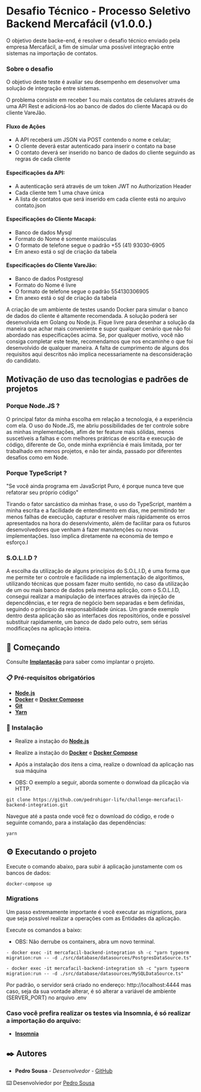 # Desafio Técnico - Processo Seletivo Backend Mercafácil (v1.0.0.)

O objetivo deste backe-end, é resolver o desafio técnico enviado pela empresa Mercafácil, a fim de simular uma possível integração entre sistemas na importação de contatos.

### Sobre o desafio

O objetivo deste teste é avaliar seu desempenho em desenvolver uma solução de integração entre sistemas.

O problema consiste em receber 1 ou mais contatos de celulares através de uma API Rest e adicioná-los ao banco de dados do cliente Macapá ou do cliente VareJão.

#### Fluxo de Ações

- A API receberá um JSON via POST contendo o nome e celular;
- O cliente deverá estar autenticado para inserir o contato na base
- O contato deverá ser inserido no banco de dados do cliente seguindo as regras de cada cliente

#### Especificações da API:

- A autenticação será através de um token JWT no Authorization Header
- Cada cliente tem 1 uma chave única
- A lista de contatos que será inserido em cada cliente está no arquivo contato.json

#### Especificações do Cliente Macapá:

- Banco de dados Mysql
- Formato do Nome é somente maiúsculas
- O formato de telefone segue o padrão +55 (41) 93030-6905
- Em anexo está o sql de criação da tabela

#### Especificações do Cliente VareJão:

- Banco de dados Postgresql
- Formato do Nome é livre
- O formato de telefone segue o padrão 554130306905
- Em anexo está o sql de criação da tabela

A criação de um ambiente de testes usando Docker para simular o banco de dados do cliente é altamente recomendada. A solução poderá ser desenvolvida em Golang ou Node.js. Fique livre para desenhar a solução da maneira que achar mais conveniente e supor qualquer cenário que não foi abordado nas especificações acima. Se, por qualquer motivo, você não consiga completar este teste, recomendamos que nos encaminhe o que foi desenvolvido de qualquer maneira. A falta de cumprimento de alguns dos requisitos aqui descritos não implica necessariamente na desconsideração do candidato.

## Motivação de uso das tecnologias e padrões de projetos

### Porque Node.JS ?

O principal fator da minha escolha em relação a tecnologia, é a experiência com ela.
O uso do Node.JS, me abriu possibilidades de ter controle sobre as minhas
implementações, afim de ter feature mais sólidas, menos suscetíveis a falhas e com melhores
prátricas de escrita e execução de código, diferente
de Go, onde minha expriência é mais limitada, por ter trabalhado em menos projetos, e não
ter ainda, passado por diferentes desafios como em Node.

### Porque TypeScript ?

"Se você ainda programa em JavaScript Puro, é porque nunca teve que refatorar seu próprio código"

Tirando o fator sarcástico da minhas frase, o uso do TypeScript, mantém a minha escríta e a facilidade
de entendimento em dias, me permitindo ter menos falhas de execução, capturar e resolver mais rápidamente os erros
apresentados na hora do desenvlvimento, além de facilitar para os futuros desenvolvedores que venham á fazer
manutenções ou novas implementações. Isso implica diretamente na economia de tempo e esforço.I

### S.O.L.I.D ?

A escolha da utilização de alguns princípios do S.O.L.I.D, é uma forma que me permite ter o controle e facilidade na implementação
de algorítimos, utilizando técnicas que possam fazer muito sentido, no caso da utilização de um ou mais banco de dados pela mesma aplicção,
com o S.O.L.I.D, consegui realizar a manipulação de interfaces através da injeção de depencdências, e ter regra de negócio bem separadas e bem definidas,
seguindo o principio da responsabilidade únicas. Um grande exemplo dentro desta aplicação são as interfaces dos repositórios, onde e possível substituir
rapidamente, um banco de dado pelo outro, sem sérias modificações na aplicação inteira.

## 🚀 Começando

Consulte **[Implantação](#-implanta%C3%A7%C3%A3o)** para saber como implantar o projeto.

### 📋 Pré-requisitos obrigatórios

- **[Node.js](https://nodejs.org/en)**
- **[Docker](https://docs.docker.com/desktop/)** e **[Docker Compose](https://docs.docker.com/compose/)**
- **[Git](https://git-scm.com/)**
- **[Yarn](https://yarnpkg.com/)**

### 🔧 Instalação

- Realize a instação do **[Node.js](https://nodejs.org/en)**
- Realize a instação do **[Docker](https://docs.docker.com/desktop/)** e **[Docker Compose](https://docs.docker.com/compose/)**

- Após a instalação dos itens a cima, realize o download da aplicação nas sua máquina
- OBS: O exemplo a seguir, aborda somente o donwload da plicação via HTTP.

```
git clone https://github.com/pedrohigor-life/challenge-mercafacil-backend-integration.git

```

Navegue até a pasta onde você fez o download do código, e rode o seguinte comando, para a instalação das dependências:

```
yarn
```

## ⚙️ Executando o projeto

Execute o comando abaixo, para subir á aplicação junstamente com os bancos de dados:

```
docker-compose up
```

### Migrations

Um passo extremamente importante é você executar as migrations, para que seja possível realizar a operações com as Entidades da aplicação.

Execute os comandos a baixo:

- OBS: Não derrube os containers, abra um novo terminal.

```
- docker exec -it mercafacil-backend-integration sh -c "yarn typeorm migration:run -- -d ./src/database/datasources/PostgresDataSource.ts"

- docker exec -it mercafacil-backend-integration sh -c "yarn typeorm migration:run -- -d ./src/database/datasources/MySQLDataSource.ts"
```

Por padrão, o servidor será criado no endereço: http://localhost:4444
mas caso, seja da sua vontade alterar, é só alterar a variável de ambiente (SERVER_PORT) no arquivo .env

### Caso você prefira realizar os testes via Insomnia, é só realizar a importação do arquivo:

- **[Insomnia](https://github.com/pedrohigor-life/challenge-mercafacil-backend-integration/blob/dev/tmp)**

## ✒️ Autores

- **Pedro Sousa** - _Desenvolvedor_ - [GitHub](https://github.com/pedrohigor-life)

⌨️ Desenvolviedor por [Pedro Sousa](https://www.linkedin.com/feed/)
